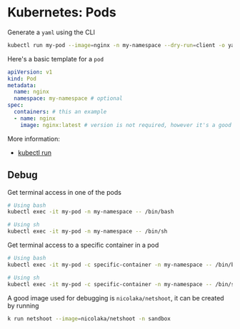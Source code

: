 # Kubernetes: Pods

Generate a `yaml` using the CLI

```sh
kubectl run my-pod --image=nginx -n my-namespace --dry-run=client -o yaml
```

Here's a basic template for a `pod`

```yaml
apiVersion: v1
kind: Pod
metadata:
  name: nginx
  namespace: my-namespace # optional
spec:
  containers: # this an example
  - name: nginx
    image: nginx:latest # version is not required, however it's a good practice to always set a specific version instead of latest (or not setting the version at all)
```

More information:

- [kubectl run](https://kubernetes.io/docs/reference/kubectl/generated/kubectl_run/)

## Debug

Get terminal access in one of the pods

```sh
# Using bash
kubectl exec -it my-pod -n my-namespace -- /bin/bash

# Using sh
kubectl exec -it my-pod -n my-namespace -- /bin/sh
```

Get terminal access to a specific container in a pod

```sh
# Using bash
kubectl exec -it my-pod -c specific-container -n my-namespace -- /bin/bash

# Using sh
kubectl exec -it my-pod -c specific-container -n my-namespace -- /bin/sh
```

A good image used for debugging is `nicolaka/netshoot`, it can be created by running

```sh
k run netshoot --image=nicolaka/netshoot -n sandbox
```
